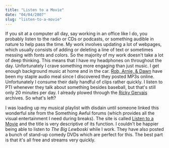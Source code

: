 ```yaml
---
title: "Listen to a Movie"
date: "04/04/2007"
slug: "listen-to-a-movie"
---
```


If you sit at a computer all day, say working in an office like I do, you probably listen to the radio or CDs or podcasts, or something audible in nature to help pass the time. My work involves updating a lot of webpages, which usually consists of adding or deleting a line of text or sometimes messing with fonts and colors. So the majority of my work doesn't take a lot of deep thinking. This means that I have my headphones on throughout the day. Unfortunately I crave something more engaging than just music. I get enough background music at home and in the car. [Rob, Arnie, & Dawn](http://www.robarnieanddawn.com/) have been my staple audio meal since I discovered they posted MP3s online. Unfortunately I consume their daily handful of clips rather quickly. I listen to PTI whenever they talk about something besides baseball, but that's still only 20 minutes per day. I already plowed through the [Ricky Gervais](http://www.rickygervais.com/podcasts2.php) archives. So what's left?

I was loading up my musical playlist with disdain until someone linked this wonderful site from the Something Awful forums (which provides all the visual entertainment I need during breaks). The site is called [Listen to a Movie](http://power.listentoamovie.com/) and the title is very descriptive of its function. I couldn't be happier being able to listen to _The Big Lewboski_ while I work. They have also posted a bunch of stand-up comedy DVDs which are perfect for this. The best part is that it's all free and streams very quickly.